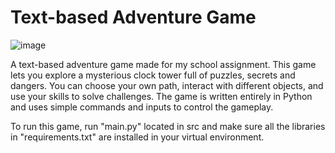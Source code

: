 # Text-based Adventure Game

![image](https://user-images.githubusercontent.com/102654162/236767617-7652f003-e98d-414a-9f8b-80b1d5bf2164.png)

A text-based adventure game made for my school assignment. This game lets you explore a mysterious clock tower full of puzzles, secrets and dangers. You can choose your own path, interact with different objects, and use your skills to solve challenges. The game is written entirely in Python and uses simple commands and inputs to control the gameplay.

To run this game, run "main.py" located in src and make sure all the libraries in "requirements.txt" are installed in your virtual environment.
